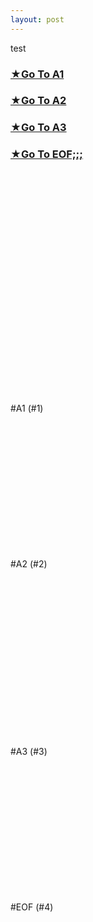 ```yaml
---
layout: post
---
```

test

### [★Go To A1](#1)  
### [★Go To A2](#2)  
### [★Go To A3](#3)  
### [★Go To EOF;;;](#4)  


<br>
<br>
<br>
<br>
<br>
<br>
<br>
<br>
<br>
<br>
<br>
<br>
<br>
<br>
<br>
<br>
<br>
<br>
<br>
<br>
<br>


#A1 (#1)


<br>
<br>
<br>
<br>
<br>
<br>
<br>
<br>
<br>
<br>
<br>
<br>

#A2 (#2)


<br>
<br>
<br>
<br>
<br>
<br>
<br>
<br>
<br>
<br>
<br>
<br>
<br>
<br>
<br>

#A3 (#3)



<br>
<br>
<br>
<br>
<br>
<br>
<br>
<br>
<br>
<br>
<br>
<br>

#EOF (#4)
